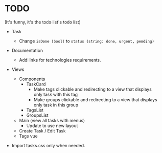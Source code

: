 # TODO
(It's funny, it's the todo list's todo list)

+ Task
    + Change `isDone (bool)` to `status (string: done, urgent, pending)`

+ Documentation
    + Add links for technologies requirements.

+ Views
    + Components
        + TaskCard
            + Make tags clickable and redirecting to a view that displays only task with this tag
            + Make groups clickable and redirecting to a view that displays only task in this group
        + TagsList
        + GroupsList
    + Main (view all tasks with menus)
        + Update to use new layout
    + Create Task / Edit Task
    + Tags vue

+ Import tasks.css only when needed.